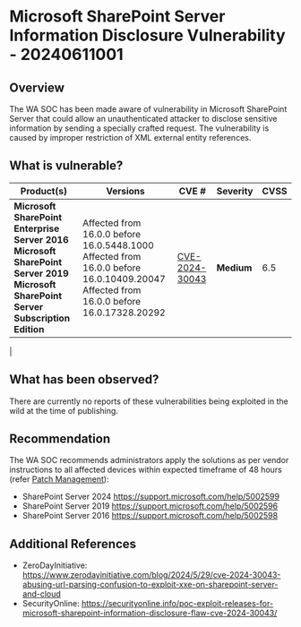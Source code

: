 # Microsoft SharePoint Server Information Disclosure Vulnerability - 20240611001

## Overview

The WA SOC has been made aware of vulnerability in Microsoft SharePoint Server that could allow an unauthenticated attacker to disclose sensitive information by sending a specially crafted request. The vulnerability is caused by improper restriction of XML external entity references.

## What is vulnerable?

| Product(s)                                                      |  Versions | CVE # | Severity    |CVSS|
| --------------------------------------------------------------- | ---------- | ---- | ---------- |------|
|**Microsoft SharePoint Enterprise Server 2016**<br>**Microsoft SharePoint Server 2019**<br>**Microsoft SharePoint Server Subscription Edition** |Affected from 16.0.0 before 16.0.5448.1000<br>Affected from 16.0.0 before 16.0.10409.20047 <br>Affected from 16.0.0 before 16.0.17328.20292 |[CVE-2024-30043](https://nvd.nist.gov/vuln/detail/CVE-2024-30043) | **Medium** | 6.5  | |
|

## What has been observed?

There are currently no reports of these vulnerabilities being exploited in the wild at the time of publishing.

## Recommendation

The WA SOC recommends administrators apply the solutions as per vendor instructions to all affected devices within expected timeframe of 48 hours (refer [Patch Management](../guidelines/patch-management.md)):

-   SharePoint Server 2024 <https://support.microsoft.com/help/5002599>
-   SharePoint Server 2019 <https://support.microsoft.com/help/5002596>
-   SharePoint Server 2016 <https://support.microsoft.com/help/5002598>

## Additional References
-   ZeroDayInitiative: <https://www.zerodayinitiative.com/blog/2024/5/29/cve-2024-30043-abusing-url-parsing-confusion-to-exploit-xxe-on-sharepoint-server-and-cloud>
-   SecurityOnline: <https://securityonline.info/poc-exploit-releases-for-microsoft-sharepoint-information-disclosure-flaw-cve-2024-30043/>
